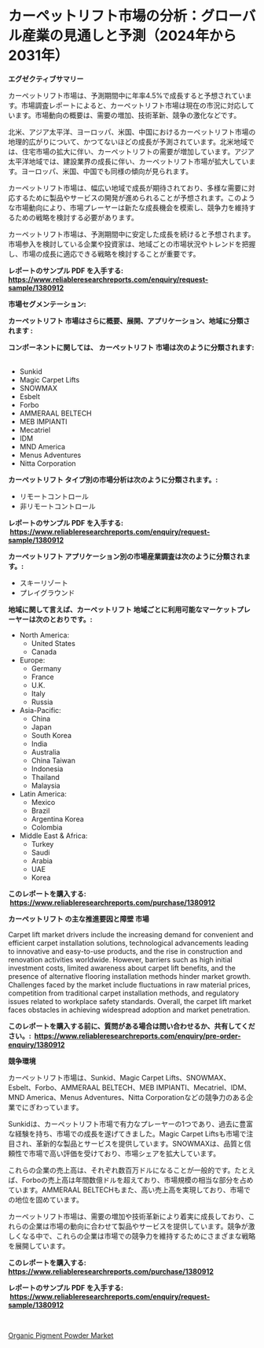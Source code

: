 <p><h1>カーペットリフト市場の分析：グローバル産業の見通しと予測（2024年から2031年）</h1></p><p><strong>エグゼクティブサマリー</strong></p>
<p><p>カーペットリフト市場は、予測期間中に年率4.5%で成長すると予想されています。市場調査レポートによると、カーペットリフト市場は現在の市況に対応しています。市場動向の概要は、需要の増加、技術革新、競争の激化などです。</p><p>北米、アジア太平洋、ヨーロッパ、米国、中国におけるカーペットリフト市場の地理的広がりについて、かつてないほどの成長が予測されています。北米地域では、住宅市場の拡大に伴い、カーペットリフトの需要が増加しています。アジア太平洋地域では、建設業界の成長に伴い、カーペットリフト市場が拡大しています。ヨーロッパ、米国、中国でも同様の傾向が見られます。</p><p>カーペットリフト市場は、幅広い地域で成長が期待されており、多様な需要に対応するために製品やサービスの開発が進められることが予想されます。このような市場動向により、市場プレーヤーは新たな成長機会を模索し、競争力を維持するための戦略を検討する必要があります。</p><p>カーペットリフト市場は、予測期間中に安定した成長を続けると予想されます。市場参入を検討している企業や投資家は、地域ごとの市場状況やトレンドを把握し、市場の成長に適応できる戦略を検討することが重要です。</p></p>
<p><strong>レポートのサンプル PDF を入手する: <a href="https://www.reliableresearchreports.com/enquiry/request-sample/1380912">https://www.reliableresearchreports.com/enquiry/request-sample/1380912</a></strong></p>
<p><strong>市場セグメンテーション:</strong></p>
<p><strong> カーペットリフト 市場はさらに概要、展開、アプリケーション、地域に分類されます :</strong></p>
<p><strong>コンポーネントに関しては、 カーペットリフト 市場は次のように分類されます: &nbsp;</strong></p>
<p><ul><li>Sunkid</li><li>Magic Carpet Lifts</li><li>SNOWMAX</li><li>Esbelt</li><li>Forbo</li><li>AMMERAAL BELTECH</li><li>MEB IMPIANTI</li><li>Mecatriel</li><li>IDM</li><li>MND America</li><li>Menus Adventures</li><li>Nitta Corporation</li></ul></p>
<p><strong> カーペットリフト タイプ別の市場分析は次のように分類されます。:</strong></p>
<p><ul><li>リモートコントロール</li><li>非リモートコントロール</li></ul></p>
<p><strong>レポートのサンプル PDF を入手する: &nbsp;<a href="https://www.reliableresearchreports.com/enquiry/request-sample/1380912">https://www.reliableresearchreports.com/enquiry/request-sample/1380912</a></strong></p>
<p><strong> カーペットリフト アプリケーション別の市場産業調査は次のように分類されます。:</strong></p>
<p><ul><li>スキーリゾート</li><li>プレイグラウンド</li></ul></p>
<p><strong>地域に関して言えば、カーペットリフト 地域ごとに利用可能なマーケットプレーヤーは次のとおりです。:</strong></p>
<p><ul>
    <li>
        North America:
        <ul>
            <li>United States</li>
            <li>Canada</li>
        </ul>
    </li>
    <li>
        Europe:
        <ul>
            <li>Germany</li>
            <li>France</li>
            <li>U.K.</li>
            <li>Italy</li>
            <li>Russia</li>
        </ul>
    </li>
    <li>
        Asia-Pacific:
        <ul>
            <li>China</li>
            <li>Japan</li>
            <li>South Korea</li>
            <li>India</li>
            <li>Australia</li>
            <li>China Taiwan</li>
            <li>Indonesia</li>
            <li>Thailand</li>
            <li>Malaysia</li>
        </ul>
    </li>
    <li>
        Latin America:
        <ul>
            <li>Mexico</li>
            <li>Brazil</li>
            <li>Argentina Korea</li>
            <li>Colombia</li>
        </ul>
    </li>
    <li>
        Middle East & Africa:
        <ul>
            <li>Turkey</li>
            <li>Saudi</li>
            <li>Arabia</li>
            <li>UAE</li>
            <li>Korea</li>
        </ul>
    </li>
    </ul></p>
<p><strong>このレポートを購入する: &nbsp;<a href="https://www.reliableresearchreports.com/purchase/1380912">https://www.reliableresearchreports.com/purchase/1380912</a></strong></p>
<p><strong>カーペットリフト の主な推進要因と障壁 市場</strong></p>
<p><p>Carpet lift market drivers include the increasing demand for convenient and efficient carpet installation solutions, technological advancements leading to innovative and easy-to-use products, and the rise in construction and renovation activities worldwide. However, barriers such as high initial investment costs, limited awareness about carpet lift benefits, and the presence of alternative flooring installation methods hinder market growth. Challenges faced by the market include fluctuations in raw material prices, competition from traditional carpet installation methods, and regulatory issues related to workplace safety standards. Overall, the carpet lift market faces obstacles in achieving widespread adoption and market penetration.</p></p>
<p><strong>このレポートを購入する前に、質問がある場合は問い合わせるか、共有してください。:&nbsp; <a href="https://www.reliableresearchreports.com/enquiry/pre-order-enquiry/1380912">https://www.reliableresearchreports.com/enquiry/pre-order-enquiry/1380912</a></strong></p>
<p><strong>競争環境</strong></p>
<p><p>カーペットリフト市場は、Sunkid、Magic Carpet Lifts、SNOWMAX、Esbelt、Forbo、AMMERAAL BELTECH、MEB IMPIANTI、Mecatriel、IDM、MND America、Menus Adventures、Nitta Corporationなどの競争力のある企業でにぎわっています。</p><p>Sunkidは、カーペットリフト市場で有力なプレーヤーの1つであり、過去に豊富な経験を持ち、市場での成長を遂げてきました。Magic Carpet Liftsも市場で注目され、革新的な製品とサービスを提供しています。SNOWMAXは、品質と信頼性で市場で高い評価を受けており、市場シェアを拡大しています。</p><p>これらの企業の売上高は、それぞれ数百万ドルになることが一般的です。たとえば、Forboの売上高は年間数億ドルを超えており、市場規模の相当な部分を占めています。AMMERAAL BELTECHもまた、高い売上高を実現しており、市場での地位を固めています。</p><p>カーペットリフト市場は、需要の増加や技術革新により着実に成長しており、これらの企業は市場の動向に合わせて製品やサービスを提供しています。競争が激しくなる中で、これらの企業は市場での競争力を維持するためにさまざまな戦略を展開しています。</p></p>
<p><strong>このレポートを購入する: &nbsp; <a href="https://www.reliableresearchreports.com/purchase/1380912">https://www.reliableresearchreports.com/purchase/1380912</a></strong></p>
<p><strong>レポートのサンプル PDF を入手する: &nbsp;<a href="https://www.reliableresearchreports.com/enquiry/request-sample/1380912">https://www.reliableresearchreports.com/enquiry/request-sample/1380912</a></strong><strong></strong></p>
<p>&nbsp;</p>
<p><p><a href="https://butternut-bug-553.notion.site/Organic-Pigment-Powder-Market-Size-Focuses-on-Market-Dynamics-In-Depth-Analysis-and-Future-Projecti-6b8911b3c9594324958c99c1802c3fc8">Organic Pigment Powder Market</a></p></p>